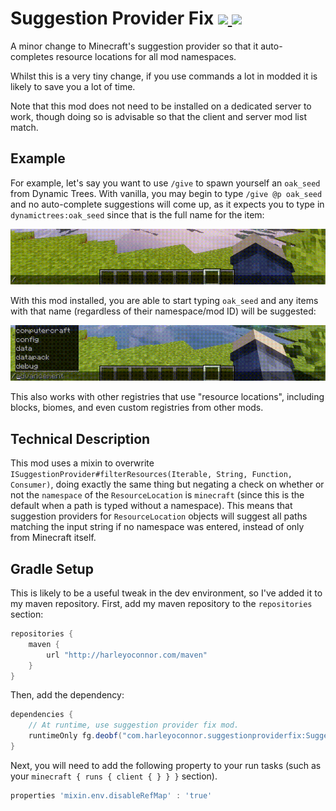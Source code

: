# Suggestion Provider Fix [![](http://cf.way2muchnoise.eu/versions/suggestion-provider-fix.svg) ![](http://cf.way2muchnoise.eu/full_suggestion-provider-fix_downloads.svg)](https://www.curseforge.com/minecraft/mc-mods/suggestion-provider-fix/)
A minor change to Minecraft's suggestion provider so that it auto-completes resource locations for all mod namespaces. 

Whilst this is a very tiny change, if you use commands a lot in modded it is likely to save you a lot of time.

Note that this mod does not need to be installed on a dedicated server to work, though doing so is advisable so that the client and server mod list match. 

## Example
For example, let's say you want to use `/give` to spawn yourself an `oak_seed` from Dynamic Trees. With vanilla, you may begin to type `/give @p oak_seed` and no auto-complete suggestions will come up, as it expects you to type in `dynamictrees:oak_seed` since that is the full name for the item:

![](without.gif)

With this mod installed, you are able to start typing `oak_seed` and any items with that name (regardless of their namespace/mod ID) will be suggested:

![](with.gif)

This also works with other registries that use "resource locations", including blocks, biomes, and even custom registries from other mods. 

## Technical Description
This mod uses a mixin to overwrite `ISuggestionProvider#filterResources(Iterable, String, Function, Consumer)`, doing exactly the same thing but negating a check on whether or not the `namespace` of the `ResourceLocation` is `minecraft` (since this is the default when a path is typed without a namespace). This means that suggestion providers for `ResourceLocation` objects will suggest all paths matching the input string if no namespace was entered, instead of only from Minecraft itself.

## Gradle Setup
This is likely to be a useful tweak in the dev environment, so I've added it to my maven repository. First, add my maven repository to the `repositories` section:

```groovy
repositories {
    maven {
        url "http://harleyoconnor.com/maven"
    }
}
```

Then, add the dependency:

```groovy
dependencies {
    // At runtime, use suggestion provider fix mod. 
    runtimeOnly fg.deobf("com.harleyoconnor.suggestionproviderfix:SuggestionProviderFix:1.16.5-1.0.0")
}
```

Next, you will need to add the following property to your run tasks (such as your `minecraft { runs { client { } } }` section).

```groovy
properties 'mixin.env.disableRefMap' : 'true'
```
